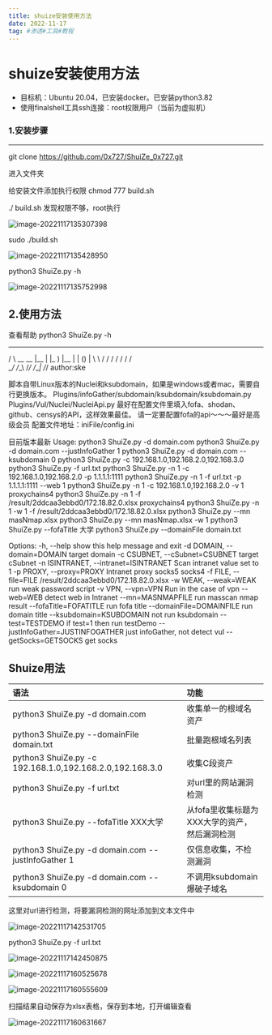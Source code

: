 ```yaml
---
title: shuize安装使用方法
date: 2022-11-17
tag: #渗透#工具#教程
---
```


# shuize安装使用方法

- 目标机：Ubuntu 20.04，已安装docker。已安装python3.82
- 使用finalshell工具ssh连接：root权限用户（当前为虚拟机）

### 1.安装步骤

------

git clone https://github.com/0x727/ShuiZe_0x727.git

进入文件夹

给安装文件添加执行权限 chmod 777 build.sh

./ build.sh 发现权限不够，root执行

![image-20221117135307398](2022-11-17-shuize安装使用方法/image-20221117135307398.png)

sudo ./build.sh

![image-20221117135428950](2022-11-17-shuize安装使用方法/image-20221117135428950.png)

python3 ShuiZe.py -h

![image-20221117135752998](2022-11-17-shuize安装使用方法/image-20221117135752998.png)



## 2.使用方法

查看帮助 python3 ShuiZe.py -h
__             ____    ___     ____
   /  \   __ __   |__  |  |_  )   |__  | 
  | () |  \ \ /     / /    / /      / /  
   \__/   /_\_\    /_/    /___|    /_/       author:ske

   脚本自带Linux版本的Nuclei和ksubdomain，如果是windows或者mac，需要自行更换版本。
   Plugins/infoGather/subdomain/ksubdomain/ksubdomain.py
   Plugins/Vul/Nuclei/NucleiApi.py
   最好在配置文件里填入fofa、shodan、github、censys的API，这样效果最佳。
   请一定要配置fofa的api～～～最好是高级会员
   配置文件地址：iniFile/config.ini

目前版本最新
Usage: 
	python3 ShuiZe.py -d domain.com
	python3 ShuiZe.py -d domain.com --justInfoGather 1
	python3 ShuiZe.py -d domain.com --ksubdomain 0
	python3 ShuiZe.py -c 192.168.1.0,192.168.2.0,192.168.3.0
	python3 ShuiZe.py -f url.txt
	python3 ShuiZe.py -n 1 -c 192.168.1.0,192.168.2.0 -p 1.1.1.1:1111
	python3 ShuiZe.py -n 1 -f url.txt -p 1.1.1.1:1111 --web 1
	python3 ShuiZe.py -n 1 -c 192.168.1.0,192.168.2.0 -v 1
	proxychains4 python3 ShuiZe.py -n 1 -f /result/2ddcaa3ebbd0/172.18.82.0.xlsx
	proxychains4 python3 ShuiZe.py -n 1 -w 1 -f /result/2ddcaa3ebbd0/172.18.82.0.xlsx
	python3 ShuiZe.py --mn masNmap.xlsx
	python3 ShuiZe.py --mn masNmap.xlsx -w 1
	python3 ShuiZe.py --fofaTitle 大学
	python3 ShuiZe.py --domainFile domain.txt
	

Options:
  -h, --help            show this help message and exit
  -d DOMAIN, --domain=DOMAIN
                        target domain
  -c CSUBNET, --cSubnet=CSUBNET
                        target cSubnet
  -n ISINTRANET, --intranet=ISINTRANET
                        Scan intranet value set to 1
  -p PROXY, --proxy=PROXY
                        Intranet proxy socks5 socks4
  -f FILE, --file=FILE  /result/2ddcaa3ebbd0/172.18.82.0.xlsx
  -w WEAK, --weak=WEAK  run weak password script
  -v VPN, --vpn=VPN     Run in the case of vpn
  --web=WEB             detect web in Intranet
  --mn=MASNMAPFILE      run masscan nmap result
  --fofaTitle=FOFATITLE
                        run fofa title
  --domainFile=DOMAINFILE
                        run domain title
  --ksubdomain=KSUBDOMAIN
                        not run ksubdomain
  --test=TESTDEMO       if test=1 then run testDemo
  --justInfoGather=JUSTINFOGATHER
                        just infoGather, not detect vul
  --getSocks=GETSOCKS   get socks



## Shuize用法



| 语法                                                     | 功能                                          |
| :------------------------------------------------------- | :-------------------------------------------- |
| python3 ShuiZe.py -d domain.com                          | 收集单一的根域名资产                          |
| python3 ShuiZe.py --domainFile domain.txt                | 批量跑根域名列表                              |
| python3 ShuiZe.py -c 192.168.1.0,192.168.2.0,192.168.3.0 | 收集C段资产                                   |
| python3 ShuiZe.py -f url.txt                             | 对url里的网站漏洞检测                         |
| python3 ShuiZe.py --fofaTitle XXX大学                    | 从fofa里收集标题为XXX大学的资产，然后漏洞检测 |
| python3 ShuiZe.py -d domain.com --justInfoGather 1       | 仅信息收集，不检测漏洞                        |
| python3 ShuiZe.py -d domain.com --ksubdomain 0           | 不调用ksubdomain爆破子域名                    |

这里对url进行检测，将要漏洞检测的网址添加到文本文件中

![image-20221117142531705](2022-11-17-shuize安装使用方法/image-20221117142531705.png)

python3 ShuiZe.py -f url.txt

![image-20221117142450875](2022-11-17-shuize安装使用方法/image-20221117142450875.png)

![image-20221117160525678](2022-11-17-shuize安装使用方法/image-20221117160525678.png)

![image-20221117160555609](2022-11-17-shuize安装使用方法/image-20221117160555609.png)

扫描结果自动保存为xlsx表格，保存到本地，打开编辑查看

![image-20221117160631667](2022-11-17-shuize安装使用方法/image-20221117160631667.png)

